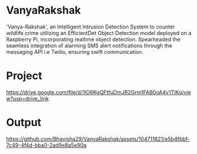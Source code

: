 # VanyaRakshak
'Vanya-Rakshak', an Intelligent Intrusion Detection System to counter wildlife crime utilizing an EfficientDet Object Detection model deployed on a Raspberry Pi, incorporating realtime object detection. Spearheaded the seamless integration of alarming SMS alert notifications through the messaging API i.e Twilio, ensuring swift communication.

# Project
https://drive.google.com/file/d/1lO6KgQFtfuDmJR2Grm1FAB0oA4v1TiKq/view?usp=drive_link

# Output

https://github.com/Bhavisha29/VanyaRakshak/assets/104711621/e5b4fbbf-7c49-4f4d-bba0-2ad9e8a5e90a


